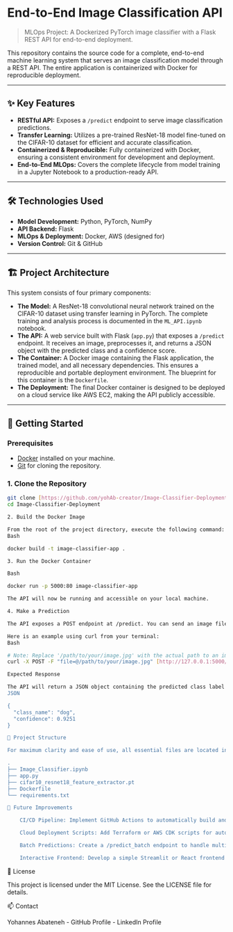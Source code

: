 # End-to-End Image Classification API

> MLOps Project: A Dockerized PyTorch image classifier with a Flask REST API for end-to-end deployment.

This repository contains the source code for a complete, end-to-end machine learning system that serves an image classification model through a REST API. The entire application is containerized with Docker for reproducible deployment.

---

## ✨ Key Features
* **RESTful API:** Exposes a `/predict` endpoint to serve image classification predictions.
* **Transfer Learning:** Utilizes a pre-trained ResNet-18 model fine-tuned on the CIFAR-10 dataset for efficient and accurate classification.
* **Containerized & Reproducible:** Fully containerized with Docker, ensuring a consistent environment for development and deployment.
* **End-to-End MLOps:** Covers the complete lifecycle from model training in a Jupyter Notebook to a production-ready API.

---

## 🛠️ Technologies Used
* **Model Development:** Python, PyTorch, NumPy
* **API Backend:** Flask
* **MLOps & Deployment:** Docker, AWS (designed for)
* **Version Control:** Git & GitHub

---

## 🏗️ Project Architecture
This system consists of four primary components:

* **The Model:** A ResNet-18 convolutional neural network trained on the CIFAR-10 dataset using transfer learning in PyTorch. The complete training and analysis process is documented in the `ML_API.ipynb` notebook.
* **The API:** A web service built with Flask (`app.py`) that exposes a `/predict` endpoint. It receives an image, preprocesses it, and returns a JSON object with the predicted class and a confidence score.
* **The Container:** A Docker image containing the Flask application, the trained model, and all necessary dependencies. This ensures a reproducible and portable deployment environment. The blueprint for this container is the `Dockerfile`.
* **The Deployment:** The final Docker container is designed to be deployed on a cloud service like AWS EC2, making the API publicly accessible.

---

## 🚀 Getting Started

### Prerequisites
* [Docker](https://www.docker.com/products/docker-desktop/) installed on your machine.
* [Git](https://git-scm.com/) for cloning the repository.

### 1. Clone the Repository
```bash
git clone [https://github.com/yohAb-creator/Image-Classifier-Deployment.git](https://github.com/yohAb-creator/Image-Classifier-Deployment.git)
cd Image-Classifier-Deployment

2. Build the Docker Image

From the root of the project directory, execute the following command:
Bash

docker build -t image-classifier-app .

3. Run the Docker Container

Bash

docker run -p 5000:80 image-classifier-app

The API will now be running and accessible on your local machine.

4. Make a Prediction

The API exposes a POST endpoint at /predict. You can send an image file to this endpoint to get a classification result. Use a tool like curl or Postman.

Here is an example using curl from your terminal:
Bash

# Note: Replace '/path/to/your/image.jpg' with the actual path to an image file.
curl -X POST -F "file=@/path/to/your/image.jpg" [http://127.0.0.1:5000/predict](http://127.0.0.1:5000/predict)

Expected Response

The API will return a JSON object containing the predicted class label and the model's confidence score.
JSON

{
  "class_name": "dog",
  "confidence": 0.9251
}

📁 Project Structure

For maximum clarity and ease of use, all essential files are located in the root of this repository:

.
├── Image_Classifier.ipynb
├── app.py
├── cifar10_resnet18_feature_extractor.pt
├── Dockerfile
└── requirements.txt

🔮 Future Improvements

    CI/CD Pipeline: Implement GitHub Actions to automatically build and test the Docker container on push.

    Cloud Deployment Scripts: Add Terraform or AWS CDK scripts for automated infrastructure provisioning on AWS EC2 or ECS.

    Batch Predictions: Create a /predict_batch endpoint to handle multiple images in a single request.

    Interactive Frontend: Develop a simple Streamlit or React frontend to allow users to upload images and see results in a browser.
```
📄 License

This project is licensed under the MIT License. See the LICENSE file for details.

📫 Contact

Yohannes Abateneh - GitHub Profile - LinkedIn Profile


